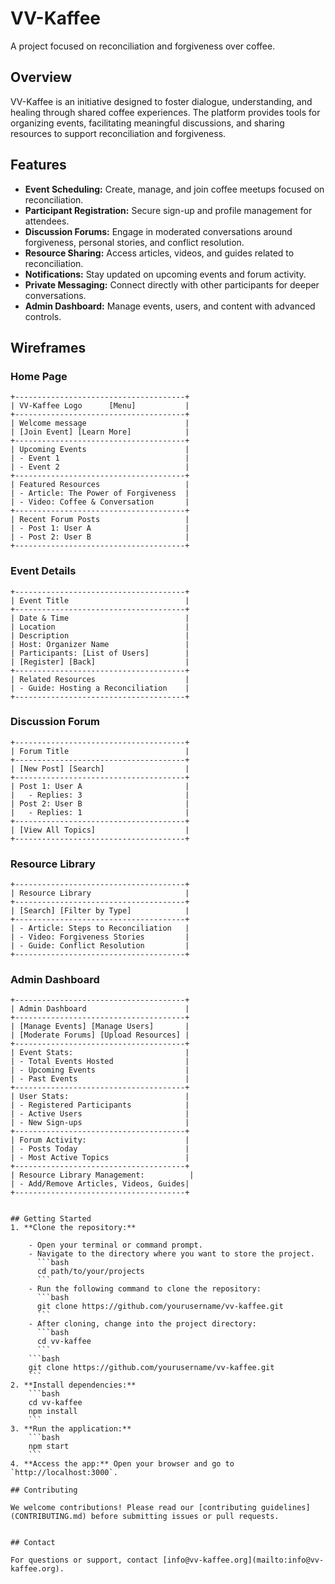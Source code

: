 # VV-Kaffee

A project focused on reconciliation and forgiveness over coffee.

## Overview

VV-Kaffee is an initiative designed to foster dialogue, understanding, and healing through shared coffee experiences. The platform provides tools for organizing events, facilitating meaningful discussions, and sharing resources to support reconciliation and forgiveness.

## Features

- **Event Scheduling:** Create, manage, and join coffee meetups focused on reconciliation.
- **Participant Registration:** Secure sign-up and profile management for attendees.
- **Discussion Forums:** Engage in moderated conversations around forgiveness, personal stories, and conflict resolution.
- **Resource Sharing:** Access articles, videos, and guides related to reconciliation.
- **Notifications:** Stay updated on upcoming events and forum activity.
- **Private Messaging:** Connect directly with other participants for deeper conversations.
- **Admin Dashboard:** Manage events, users, and content with advanced controls.

## Wireframes

### Home Page

```
+--------------------------------------+
| VV-Kaffee Logo      [Menu]           |
+--------------------------------------+
| Welcome message                      |
| [Join Event] [Learn More]            |
+--------------------------------------+
| Upcoming Events                      |
| - Event 1                            |
| - Event 2                            |
+--------------------------------------+
| Featured Resources                   |
| - Article: The Power of Forgiveness  |
| - Video: Coffee & Conversation       |
+--------------------------------------+
| Recent Forum Posts                   |
| - Post 1: User A                     |
| - Post 2: User B                     |
+--------------------------------------+
```

### Event Details

```
+--------------------------------------+
| Event Title                          |
+--------------------------------------+
| Date & Time                          |
| Location                             |
| Description                          |
| Host: Organizer Name                 |
| Participants: [List of Users]        |
| [Register] [Back]                    |
+--------------------------------------+
| Related Resources                    |
| - Guide: Hosting a Reconciliation    |
+--------------------------------------+
```

### Discussion Forum

```
+--------------------------------------+
| Forum Title                          |
+--------------------------------------+
| [New Post] [Search]                  |
+--------------------------------------+
| Post 1: User A                       |
|   - Replies: 3                       |
| Post 2: User B                       |
|   - Replies: 1                       |
+--------------------------------------+
| [View All Topics]                    |
+--------------------------------------+
```

### Resource Library

```
+--------------------------------------+
| Resource Library                     |
+--------------------------------------+
| [Search] [Filter by Type]            |
+--------------------------------------+
| - Article: Steps to Reconciliation   |
| - Video: Forgiveness Stories         |
| - Guide: Conflict Resolution         |
+--------------------------------------+
```

### Admin Dashboard
```
+--------------------------------------+
| Admin Dashboard                      |
+--------------------------------------+
| [Manage Events] [Manage Users]       |
| [Moderate Forums] [Upload Resources] |
+--------------------------------------+
| Event Stats:                         |
| - Total Events Hosted                |
| - Upcoming Events                    |
| - Past Events                        |
+--------------------------------------+
| User Stats:                          |
| - Registered Participants            |
| - Active Users                       |
| - New Sign-ups                       |
+--------------------------------------+
| Forum Activity:                      |
| - Posts Today                        |
| - Most Active Topics                 |
+--------------------------------------+
| Resource Library Management:          |
| - Add/Remove Articles, Videos, Guides|
+--------------------------------------+
```
```

## Getting Started
1. **Clone the repository:**

    - Open your terminal or command prompt.
    - Navigate to the directory where you want to store the project.
      ```bash
      cd path/to/your/projects
      ```
    - Run the following command to clone the repository:
      ```bash
      git clone https://github.com/yourusername/vv-kaffee.git
      ```
    - After cloning, change into the project directory:
      ```bash
      cd vv-kaffee
      ```
    ```bash
    git clone https://github.com/yourusername/vv-kaffee.git
    ```
2. **Install dependencies:**
    ```bash
    cd vv-kaffee
    npm install
    ```
3. **Run the application:**
    ```bash
    npm start
    ```
4. **Access the app:** Open your browser and go to `http://localhost:3000`.

## Contributing

We welcome contributions! Please read our [contributing guidelines](CONTRIBUTING.md) before submitting issues or pull requests.


## Contact

For questions or support, contact [info@vv-kaffee.org](mailto:info@vv-kaffee.org).
